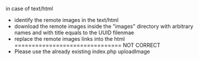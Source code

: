 in case of text/html
* identify the remote images in the text/html
* download the remote images inside the "images" directory with arbitrary names and with title equals to the UUID filenmae
* replace the remote images links into the html
  =============================== NOT CORRECT
* Please use the already existing index.php uploadImage